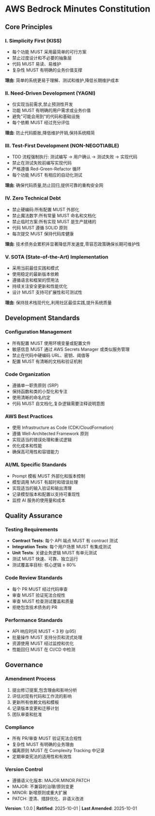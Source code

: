 <!--
Sync Impact Report:
Version: 0.0.0 → 1.0.0
Change Type: Initial Constitution Creation
Modified Principles: N/A (Initial creation)
Added Sections:
  - Core Principles (5 principles)
  - Development Standards
  - Quality Assurance
  - Governance
Templates Status:
  ✅ plan-template.md - Constitution Check section compatible
  ✅ spec-template.md - Requirement standards aligned
  ✅ tasks-template.md - TDD workflow aligned
Follow-up TODOs: None
-->

# AWS Bedrock Minutes Constitution

## Core Principles

### I. Simplicity First (KISS)
- 每个功能 MUST 采用最简单的可行方案
- 禁止过度设计和不必要的抽象层
- 代码 MUST 易读、易维护
- 复杂性 MUST 有明确的业务价值支撑

**理由**: 简单的系统更易于理解、测试和维护,降低长期维护成本

### II. Need-Driven Development (YAGNI)
- 仅实现当前需求,禁止预测性开发
- 功能 MUST 有明确的用户需求或业务价值
- 避免"可能会用到"的代码和基础设施
- 每个依赖 MUST 经过充分评估

**理由**: 防止代码膨胀,降低维护开销,保持系统精简

### III. Test-First Development (NON-NEGOTIABLE)
- TDD 流程强制执行: 测试编写 → 用户确认 → 测试失败 → 实现代码
- 禁止在测试失败前编写实现代码
- 严格遵循 Red-Green-Refactor 循环
- 每个功能 MUST 有相应的自动化测试

**理由**: 确保代码质量,防止回归,提供可靠的重构安全网

### IV. Zero Technical Debt
- 禁止硬编码:所有配置 MUST 外部化
- 禁止魔法数字:所有常量 MUST 命名和文档化
- 禁止临时方案:所有实现 MUST 是生产就绪的
- 代码 MUST 遵循 SOLID 原则
- 每次提交 MUST 保持代码库健康

**理由**: 技术债务会累积并显著降低开发速度,零容忍政策确保长期可维护性

### V. SOTA (State-of-the-Art) Implementation
- 采用当前最佳实践和模式
- 使用稳定的最新版本依赖
- 遵循语言和框架的惯用法
- 持续关注安全更新和性能优化
- 设计 MUST 支持可扩展性和可测试性

**理由**: 保持技术栈现代化,利用社区最佳实践,提升系统质量

## Development Standards

### Configuration Management
- 所有配置 MUST 使用环境变量或配置文件
- 敏感信息 MUST 通过 AWS Secrets Manager 或类似服务管理
- 禁止在代码中硬编码 URL、密钥、阈值等
- 配置 MUST 有清晰的文档和验证机制

### Code Organization
- 遵循单一职责原则 (SRP)
- 保持函数和类的小型化和专注
- 使用清晰的命名约定
- 代码 MUST 自文档化,复杂逻辑需要注释说明意图

### AWS Best Practices
- 使用 Infrastructure as Code (CDK/CloudFormation)
- 遵循 Well-Architected Framework 原则
- 实现适当的错误处理和重试逻辑
- 优化成本和性能
- 确保高可用性和容错能力

### AI/ML Specific Standards
- Prompt 模板 MUST 外部化和版本控制
- 模型调用 MUST 有超时和错误处理
- 实现适当的输入验证和输出清理
- 记录模型版本和配置以支持可重现性
- 监控 AI 服务的使用量和成本

## Quality Assurance

### Testing Requirements
- **Contract Tests**: 每个 API 端点 MUST 有 contract 测试
- **Integration Tests**: 每个用户场景 MUST 有集成测试
- **Unit Tests**: 关键业务逻辑 MUST 有单元测试
- 测试 MUST 快速、可靠、独立运行
- 测试覆盖率目标: 核心逻辑 ≥ 80%

### Code Review Standards
- 每个 PR MUST 经过代码审查
- 审查 MUST 验证宪法合规性
- 审查 MUST 检查测试覆盖和质量
- 拒绝包含技术债务的 PR

### Performance Standards
- API 响应时间 MUST < 3 秒 (p95)
- 批量操作 MUST 支持分页和流式处理
- 资源使用 MUST 经过监控和优化
- 性能回归 MUST 在 CI/CD 中检测

## Governance

### Amendment Process
1. 提出修订提案,包含理由和影响分析
2. 评估对现有代码和工作流的影响
3. 更新所有依赖文档和模板
4. 记录版本变更和迁移计划
5. 团队审查和批准

### Compliance
- 所有 PR/审查 MUST 验证宪法合规性
- 复杂性 MUST 有明确的业务理由
- 偏离原则 MUST 在 Complexity Tracking 中记录
- 定期审查宪法的适用性和有效性

### Version Control
- 遵循语义化版本: MAJOR.MINOR.PATCH
- MAJOR: 不兼容的治理/原则变更
- MINOR: 新增原则或重大扩展
- PATCH: 澄清、措辞优化、非语义改进

**Version**: 1.0.0 | **Ratified**: 2025-10-01 | **Last Amended**: 2025-10-01